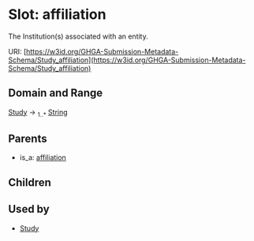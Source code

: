 
# Slot: affiliation


The Institution(s) associated with an entity.

URI: [https://w3id.org/GHGA-Submission-Metadata-Schema/Study_affiliation](https://w3id.org/GHGA-Submission-Metadata-Schema/Study_affiliation)


## Domain and Range

[Study](Study.md) &#8594;  <sub>1..\*</sub> [String](types/String.md)

## Parents

 *  is_a: [affiliation](affiliation.md)

## Children


## Used by

 * [Study](Study.md)
